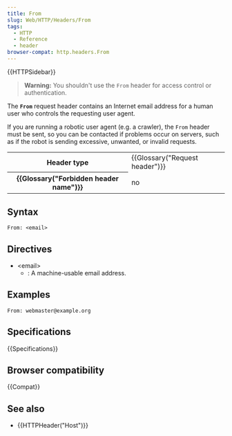 ```yaml
---
title: From
slug: Web/HTTP/Headers/From
tags:
  - HTTP
  - Reference
  - header
browser-compat: http.headers.From
---
```

{{HTTPSidebar}}

> **Warning:** You shouldn't use the `From` header for access control or authentication.

The **`From`** request header contains an Internet email
address for a human user who controls the requesting user agent.

If you are running a robotic user agent (e.g. a crawler), the `From` header
must be sent, so you can be contacted if problems occur on servers, such as if the
robot is sending excessive, unwanted, or invalid requests.


<table class="properties">
  <tbody>
    <tr>
      <th scope="row">Header type</th>
      <td>{{Glossary("Request header")}}</td>
    </tr>
    <tr>
      <th scope="row">{{Glossary("Forbidden header name")}}</th>
      <td>no</td>
    </tr>
  </tbody>
</table>

## Syntax

```
From: <email>
```

## Directives

- \<email>
  - : A machine-usable email address.

## Examples

```
From: webmaster@example.org
```

## Specifications

{{Specifications}}

## Browser compatibility

{{Compat}}

## See also

- {{HTTPHeader("Host")}}
